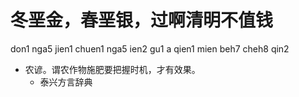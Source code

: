 # 冬垩金，春垩银，过啊清明不值钱
don1 nga5 jien1 chuen1 nga5 ien2 gu1 a qien1 mien beh7 cheh8 qin2
+ 农谚。谓农作物施肥要把握时机，才有效果。
  * 泰兴方言辞典
